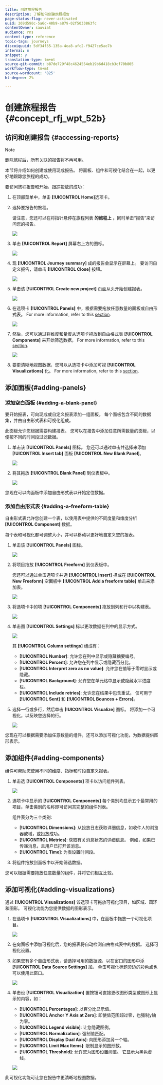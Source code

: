 ```yaml
---
title: 创建旅程报告
description: 了解如何创建旅程报告
page-status-flag: never-activated
uuid: 269d590c-5a6d-40b9-a879-02f5033863fc
contentOwner: sauviat
audience: rns
content-type: reference
topic-tags: journeys
discoiquuid: 5df34f55-135a-4ea8-afc2-f9427ce5ae7b
internal: n
snippet: y
translation-type: tm+mt
source-git-commit: b87de729f48c4624554eb19b6d418cb3cf70b805
workflow-type: tm+mt
source-wordcount: '825'
ht-degree: 2%

---
```



# 创建旅程报告 {#concept_rfj_wpt_52b}

## 访问和创建报告 {#accessing-reports}

>[!NOTE]
>
>删除旅程后，所有关联的报告将不再可用。

本节将介绍如何创建或使用现成报告。 将面板、组件和可视化结合在一起，以更好地跟踪您旅程的成功。

要访问旅程报告和开始，跟踪投放的成功：

1. 在顶部菜单中，单击 **[!UICONTROL Home]**&#x200B;选项卡。

1. 选择要报告的旅程。

   请注意，您还可以在将指针悬停在旅程列表 **的旅程上** ，同时单击“报告”来访问您的报告。

   ![](../assets/dynamic_report_journey.png)

1. 单击 **[!UICONTROL Report]** 屏幕右上方的图标。

   ![](../assets/dynamic_report_journey_2.png)

1. 现 **[!UICONTROL Journey summary]** 成的报告会显示在屏幕上。 要访问自定义报告，请单击 **[!UICONTROL Close]** 按钮。

   ![](../assets/dynamic_report_journey_12.png)

1. 单击该 **[!UICONTROL Create new project]** 页面从头开始创建报表。

   ![](../assets/dynamic_report_journey_3.png)

1. 在选项卡 **[!UICONTROL Panels]** 中，根据需要拖放任意数量的面板或自由形式表。 For more information, refer to this [section](#adding-panels).

   ![](../assets/dynamic_report_journey_4.png)

1. 然后，您可以通过将维度和量度从选项卡拖放到自由格式表 **[!UICONTROL Components]** 来开始筛选数据。 For more information, refer to this [section](#adding-components).

   ![](../assets/dynamic_report_journey_5.png)

1. 要更清晰地视图数据，您可以从选项卡中添加可视 **[!UICONTROL Visualizations]** 化。 For more information, refer to this [section](#adding-visualizations).

## 添加面板{#adding-panels}

### 添加空白面板 {#adding-a-blank-panel}

要开始报表，可向现成或自定义报表添加一组面板。 每个面板包含不同的数据集，并由自由形式表和可视化组成。

此面板允许您根据需要构建报表。 您可以在报告中添加任意所需数量的面板，以便按不同的时间段过滤数据。

1. 单击该 **[!UICONTROL Panels]** 图标。 您还可以通过单击并选择来添加 **[!UICONTROL Insert tab]** 面板 **[!UICONTROL New Blank Panel]**。

   ![](../assets/dynamic_report_panel_1.png)

1. 将其拖放 **[!UICONTROL Blank Panel]** 到仪表板中。

   ![](../assets/dynamic_report_panel.png)

您现在可以向面板中添加自由形式表以开始定位数据。

### 添加自由形式表 {#adding-a-freeform-table}

自由形式表允许您创建一个表，以使用表中提供的不同度量和维度分析 **[!UICONTROL Component]** 数据。

每个表和可视化都可调整大小，并可以移动以更好地自定义您的报表。

1. 单击该 **[!UICONTROL Panels]** 图标。

   ![](../assets/dynamic_report_panel_1.png)

1. 将项目拖放 **[!UICONTROL Freeform]** 到仪表板中。

   您还可以通过单击选项卡并选 **[!UICONTROL Insert]** 择或在 **[!UICONTROL New Freeform]** 空面板中 **[!UICONTROL Add a freeform table]** 单击来添加表。

   ![](../assets/dynamic_report_panel_2.png)

1. 将选项卡中的项 **[!UICONTROL Components]** 拖放到列和行中以构建表。

   ![](../assets/dynamic_report_freeform_3.png)

1. 单击图 **[!UICONTROL Settings]** 标以更改数据在列中的显示方式。

   ![](../assets/dynamic_report_freeform_4.png)

   其 **[!UICONTROL Column settings]** 组成有：

   * **[!UICONTROL Number]**: 允许您在列中显示或隐藏摘要编号。
   * **[!UICONTROL Percent]**: 允许您在列中显示或隐藏百分比。
   * **[!UICONTROL Interpret zero as no value]**: 允许您在值等于零时显示或隐藏。
   * **[!UICONTROL Background]**: 允许您在单元格中显示或隐藏水平进度栏。
   * **[!UICONTROL Include retries]**: 允许您在结果中包含重试。 仅可用于 **[!UICONTROL Sent]** 和 **[!UICONTROL Bounces + Errors]**。

1. 选择一行或多行，然后单击 **[!UICONTROL Visualize]** 图标。 将添加一个可视化，以反映您选择的行。

   ![](../assets/dynamic_report_freeform_5.png)

您现在可以根据需要添加任意数量的组件，还可以添加可视化功能，为数据提供图形表示。

## 添加组件{#adding-components}

组件可帮助您使用不同的维度、指标和时段自定义报表。

1. 单击选 **[!UICONTROL Components]** 项卡以访问组件列表。

   ![](../assets/dynamic_report_components.png)

1. 选项卡中显示的 **[!UICONTROL Components]** 每个类别均显示五个最常用的项目，单击类别的名称即可访问其完整的组件列表。

   组件表分为三个类别:

   * **[!UICONTROL Dimensions]**: 从投放日志获取详细信息，如收件人的浏览器或域，或投放成功。
   * **[!UICONTROL Metrics]**: 获取有关消息状态的详细信息。 例如，如果已传递消息，且用户已打开该消息。
   * **[!UICONTROL Time]**: 为表设置时间段。

1. 将组件拖放到面板中以开始筛选数据。

您可以根据需要拖放任意数量的组件，并将它们相互比较。

## 添加可视化{#adding-visualizations}

通过 **[!UICONTROL Visualizations]** 该选项卡可拖放可视化项目，如区域、圆环和图形。 可视化功能为您提供数据的图形表示。

1. 在选项卡 **[!UICONTROL Visualizations]** 中，在面板中拖放一个可视化项目。

   ![](../assets/dynamic_report_visualization_1.png)

1. 在向面板中添加可视化后，您的报表将自动检测自由格式表中的数据。 选择可视化设置。
1. 如果您有多个自由形式表，请选择可用的数据源，以在窗口的图形中添 **[!UICONTROL Data Source Settings]** 加。 单击可视化标题旁边的彩色点也可以使用此窗口。

   ![](../assets/dynamic_report_visualization_2.png)

1. 单击设 **[!UICONTROL Visualization]** 置按钮可直接更改图形类型或图形上显示的内容，如：

   * **[!UICONTROL Percentages]**: 以百分比显示值。
   * **[!UICONTROL Anchor Y Axis at Zero]**: 即使值范围超过零，也强制y轴为零。
   * **[!UICONTROL Legend visible]**: 让您隐藏图例。
   * **[!UICONTROL Normalization]**: 强制值匹配。
   * **[!UICONTROL Display Dual Axis]**: 向图形添加另一个轴。
   * **[!UICONTROL Limit Max Items]**: 限制显示的图形数。
   * **[!UICONTROL Threshold]**: 允许您为图形设置阈值。 它显示为黑色虚线。

   ![](../assets/dynamic_report_visualization_3.png)

此可视化功能可让您在报告中更清晰地视图数据。